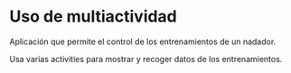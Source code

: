 # Uso de multiactividad

Aplicación que permite el control de los entrenamientos de un nadador.

Usa varias activities para mostrar y recoger datos de los entrenamientos.
